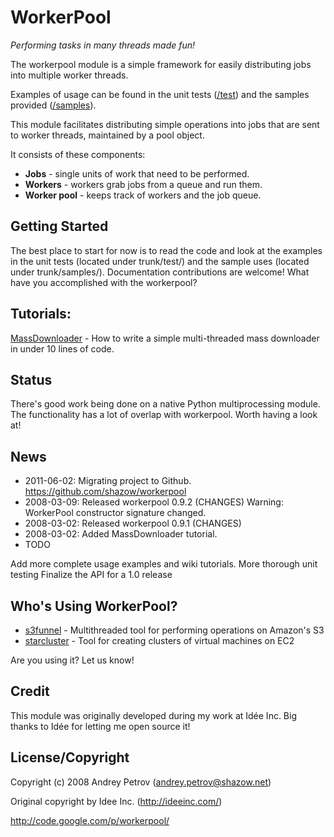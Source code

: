 WorkerPool
==========
*Performing tasks in many threads made fun!*

The workerpool module is a simple framework for easily distributing jobs
into multiple worker threads.

Examples of usage can be found in the unit tests ([/test](https://github.com/shazow/workerpool/tree/master/test)) and the samples provided ([/samples](https://github.com/shazow/workerpool/tree/master/samples)).

This module facilitates distributing simple operations into jobs that are sent
to worker threads, maintained by a pool object.

It consists of these components:

* **Jobs** - single units of work that need to be performed.
* **Workers** - workers grab jobs from a queue and run them.
* **Worker pool** - keeps track of workers and the job queue.

## Getting Started
The best place to start for now is to read the code and look at the examples in
the unit tests (located under trunk/test/) and the sample uses (located under
trunk/samples/). Documentation contributions are welcome! What have you
accomplished with the workerpool?

## Tutorials:
[MassDownloader](https://github.com/shazow/workerpool/wiki/Mass-Downloader) - How to write a simple multi-threaded mass downloader in under
10 lines of code.


## Status
There's good work being done on a native Python multiprocessing module. The
functionality has a lot of overlap with workerpool. Worth having a look at!

## News
* 2011-06-02: Migrating project to Github. https://github.com/shazow/workerpool
* 2008-03-09: Released workerpool 0.9.2 (CHANGES) Warning: WorkerPool constructor signature changed.
* 2008-03-02: Released workerpool 0.9.1 (CHANGES)
* 2008-03-02: Added MassDownloader tutorial.
* TODO

Add more complete usage examples and wiki tutorials.
More thorough unit testing
Finalize the API for a 1.0 release

## Who's Using WorkerPool?
* [s3funnel](https://github.com/shazow/s3funnel) - Multithreaded tool for performing operations on Amazon's S3
* [starcluster](https://github.com/jtriley/StarCluster) - Tool for creating clusters of virtual machines on EC2

Are you using it? Let us know!

## Credit
This module was originally developed during my work at Idée Inc. Big thanks to
Idée for letting me open source it!

## License/Copyright
Copyright (c) 2008 Andrey Petrov (andrey.petrov@shazow.net)

Original copyright by Idee Inc. (http://ideeinc.com/)

http://code.google.com/p/workerpool/
